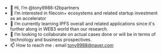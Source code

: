 - 👋 Hi, I’m @tony9988-t2bpartners
- 👀 I’m interested in filecoin+ ecosystems and related startup investment as an accelerator
- 🌱 I’m currently learning IPFS overall and related applications since it's further along in WEB3 world than our research.
- 💞️ I’m looking to collaborate on actual cases done or will be in terms of technology and business prospectives.
- 📫 How to reach me : email tony9988@naver.com

<!---
tony9988-t2bpartners/tony9988-t2bpartners is a ✨ special ✨ repository because its `README.md` (this file) appears on your GitHub profile.
You can click the Preview link to take a look at your changes. t2bpartners is a government approved accelerator by mss.go.kr.
--->
